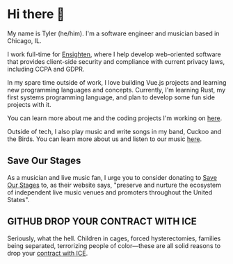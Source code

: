 # Hi there 👋

My name is Tyler (he/him). I'm a software engineer and musician based in Chicago, IL.

I work full-time for [Ensighten](https://www.ensighten.com), where I help develop web-oriented software that provides client-side security and compliance with current privacy laws, including CCPA and GDPR.

In my spare time outside of work, I love building Vue.js projects and learning new programming languages and concepts. Currently, I'm learning Rust, my first systems programming language, and plan to develop some fun side projects with it.

You can learn more about me and the coding projects I'm working on [here](https://www.tylerearls.com).

Outside of tech, I also play music and write songs in my band, Cuckoo and the Birds. You can learn more about us and listen to our music [here](https://www.cuckooandthebirds.com).

## Save Our Stages
As a musician and live music fan, I urge you to consider donating to [Save Our Stages](https://www.saveourstages.com) to, as their website says, "preserve and nurture the ecosystem of independent live music venues and promoters throughout the United States".

## GITHUB DROP YOUR CONTRACT WITH ICE
Seriously, what the hell. Children in cages, forced hysterectomies, families being separated, terrorizing people of color—these are all solid reasons to drop your [contract with ICE](https://www.businessinsider.com/microsoft-owned-github-defends-work-with-ice-employee-resigns-2019-11).
